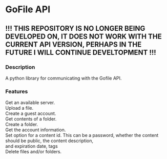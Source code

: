 # GoFile API
## !!! THIS REPOSITORY IS NO LONGER BEING DEVELOPED ON, IT DOES NOT WORK WITH THE CURRENT API VERSION, PERHAPS IN THE FUTURE I WILL CONTINUE DEVELTOPMENT !!!

### Description
A python library for communicating with the Gofile API.

### Features
Get an available server. <br>
Upload a file. <br>
Create a guest account. <br>
Get contents of a folder. <br>
Create a folder. <br>
Get the account information. <br>
Set option for a content id. This can be a password, whether the content should be public, the content description, <br> and expiration date, tags <br>
Delete files and/or folders.
